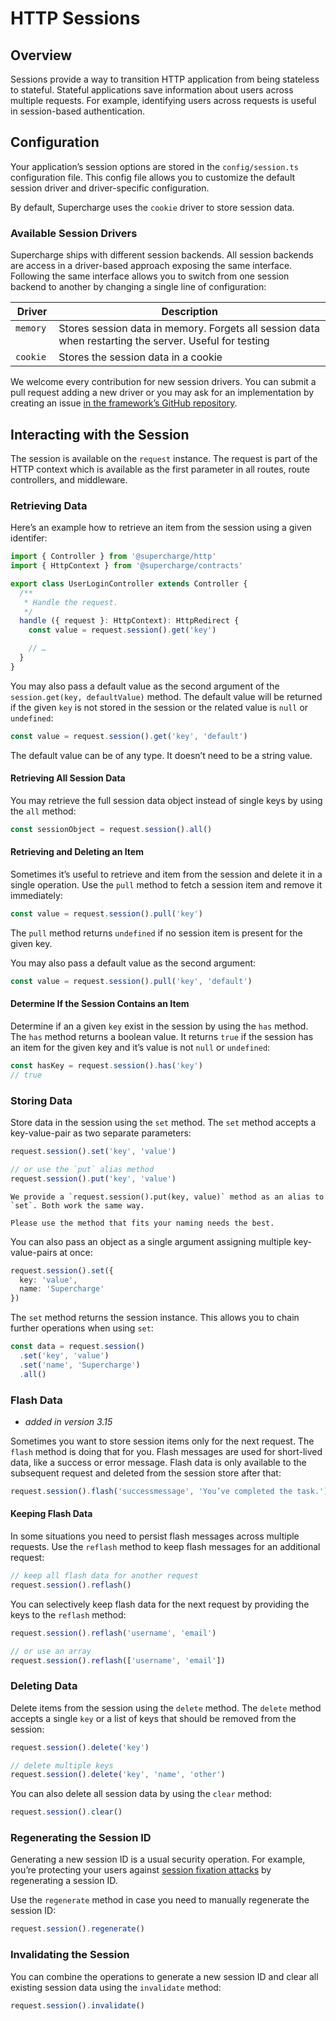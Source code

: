 # HTTP Sessions


## Overview
Sessions provide a way to transition HTTP application from being stateless to stateful. Stateful applications save information about users across multiple requests. For example, identifying users across requests is useful in session-based authentication.


## Configuration
Your application’s session options are stored in the `config/session.ts` configuration file. This config file allows you to customize the default session driver and driver-specific configuration.

By default, Supercharge uses the `cookie` driver to store session data.


### Available Session Drivers
Supercharge ships with different session backends. All session backends are access in a driver-based approach exposing the same interface. Following the same interface allows you to switch from one session backend to another by changing a single line of configuration:

| Driver           | Description                                  |
|----------------  |--------------------------------------------- |
| `memory` &nbsp;  | Stores session data in memory. Forgets all session data when restarting the server. Useful for testing |
| `cookie`         | Stores the session data in a cookie          |

We welcome every contribution for new session drivers. You can submit a pull request adding a new driver or you may ask for an implementation by creating an issue [in the framework’s GitHub repository](https://github.com/supercharge/framework).



## Interacting with the Session
The session is available on the `request` instance. The request is part of the HTTP context which is available as the first parameter in all routes, route controllers, and middleware.


### Retrieving Data
Here’s an example how to retrieve an item from the session using a given identifer:

```ts
import { Controller } from '@supercharge/http'
import { HttpContext } from '@supercharge/contracts'

export class UserLoginController extends Controller {
  /**
   * Handle the request.
   */
  handle ({ request }: HttpContext): HttpRedirect {
    const value = request.session().get('key')

    // …
  }
}
```

You may also pass a default value as the second argument of the `session.get(key, defaultValue)` method. The default value will be returned if the given `key` is not stored in the session or the related value is `null` or `undefined`:

```ts
const value = request.session().get('key', 'default')
```

The default value can be of any type. It doesn’t need to be a string value.


#### Retrieving All Session Data
You may retrieve the full session data object instead of single keys by using the `all` method:

```ts
const sessionObject = request.session().all()
```


#### Retrieving and Deleting an Item
Sometimes it’s useful to retrieve and item from the session and delete it in a single operation. Use the `pull` method to fetch a session item and remove it immediately:

```ts
const value = request.session().pull('key')
```

The `pull` method returns `undefined` if no session item is present for the given key.

You may also pass a default value as the second argument:

```ts
const value = request.session().pull('key', 'default')
```


#### Determine If the Session Contains an Item
Determine if an a given `key` exist in the session by using the `has` method. The `has` method returns a boolean value. It returns `true` if the session has an item for the given key and it’s value is not `null` or `undefined`:

```ts
const hasKey = request.session().has('key')
// true
```


### Storing Data
Store data in the session using the `set` method. The `set` method accepts a key-value-pair as two separate parameters:

```ts
request.session().set('key', 'value')

// or use the `put` alias method
request.session().put('key', 'value')
```

```info
We provide a `request.session().put(key, value)` method as an alias to `set`. Both work the same way.

Please use the method that fits your naming needs the best.
```

You can also pass an object as a single argument assigning multiple key-value-pairs at once:

```ts
request.session().set({
  key: 'value',
  name: 'Supercharge'
})
```

The `set` method returns the session instance. This allows you to chain further operations when using `set`:

```ts
const data = request.session()
  .set('key', 'value')
  .set('name', 'Supercharge')
  .all()
```


### Flash Data
- *added in version 3.15*

Sometimes you want to store session items only for the next request. The `flash` method is doing that for you. Flash messages are used for short-lived data, like a success or error message. Flash data is only available to the subsequent request and deleted from the session store after that:

```ts
request.session().flash('successmessage', 'You’ve completed the task.')
```


#### Keeping Flash Data
In some situations you need to persist flash messages across multiple requests. Use the `reflash` method to keep flash messages for an additional request:

```ts
// keep all flash data for another request
request.session().reflash()
```

You can selectively keep flash data for the next request by providing the keys to the `reflash` method:

```ts
request.session().reflash('username', 'email')

// or use an array
request.session().reflash(['username', 'email'])
```


### Deleting Data
Delete items from the session using the `delete` method. The `delete` method accepts a single `key` or a list of keys that should be removed from the session:

```ts
request.session().delete('key')

// delete multiple keys
request.session().delete('key', 'name', 'other')
```

You can also delete all session data by using the `clear` method:

```ts
request.session().clear()
```


### Regenerating the Session ID
Generating a new session ID is a usual security operation. For example, you’re protecting your users against [session fixation attacks](https://owasp.org/www-community/attacks/Session_fixation) by regenerating a session ID.

Use the `regenerate` method in case you need to manually regenerate the session ID:

```ts
request.session().regenerate()
```


### Invalidating the Session
You can combine the operations to generate a new session ID and clear all existing session data using the `invalidate` method:

```ts
request.session().invalidate()
```
